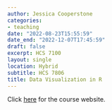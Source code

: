 ```yaml
---
author: Jessica Cooperstone
categories:
- teaching
date: "2022-08-23T15:55:59"
date_end: "2022-12-07T17:45:59"
draft: false
excerpt: HCS 7100
layout: single
location: Hybrid
subtitle: HCS 7806
title: Data Visualization in R
---
```


Click [here](https://datavisualizing.netlify.app/) for the course website.